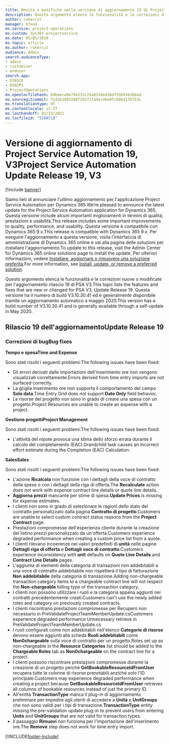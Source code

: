```yaml
---
title: Novità o modifiche nella versione di aggiornamento 19 di Project Service Automation V3
description: Questo argomento elenca le funzionalità e le correzioni disponibili nella versione di aggiornamento 19 di Project Service Automation V3.
author: ruhercul
manager: kfend
ms.service: project-operations
ms.custom: dyn365-projectservice
ms.date: 05/05/2020
ms.topic: article
ms.author: ruhercul
audience: Admin
search.audienceType:
- admin
- customizer
- enduser
search.app:
- D365CE
- D365PS
- ProjectOperations
ms.openlocfilehash: b9baeca9e79e233c25a6310e426d755b9162bbad
ms.sourcegitcommit: fa32b1893286f20271fa4ec4be8fc68bd135f53c
ms.translationtype: HT
ms.contentlocale: it-IT
ms.lasthandoff: 02/15/2021
ms.locfileid: "5280718"
---
```

# <a name="project-service-automation-update-release-19-v3"></a><span data-ttu-id="461c0-103">Versione di aggiornamento di Project Service Automation 19, V3</span><span class="sxs-lookup"><span data-stu-id="461c0-103">Project Service Automation Update Release 19, V3</span></span>

[!include [banner](../includes/psa-now-project-operations.md)]

<span data-ttu-id="461c0-104">Siamo lieti di annunciare l'ultimo aggiornamento per l'applicazione Project Service Automation per Dynamics 365.</span><span class="sxs-lookup"><span data-stu-id="461c0-104">We’re pleased to announce the latest update for the Project Service Automation application for Dynamics 365.</span></span> <span data-ttu-id="461c0-105">Questa versione include alcuni importanti miglioramenti in termini di qualità, prestazioni e usabilità.</span><span class="sxs-lookup"><span data-stu-id="461c0-105">This release includes some important improvements to quality, performance, and usability.</span></span> <span data-ttu-id="461c0-106">Questa versione è compatibile con Dynamics 365 9.x.</span><span class="sxs-lookup"><span data-stu-id="461c0-106">This release is compatible with Dynamics 365 9.x.</span></span> <span data-ttu-id="461c0-107">Per eseguire l'aggiornamento a questa versione, visita l'interfaccia di amministrazione di Dynamics 365 online e vai alla pagina delle soluzioni per installare l'aggiornamento.</span><span class="sxs-lookup"><span data-stu-id="461c0-107">To update to this release, visit the Admin Center for Dynamics 365 online solutions page to install the update.</span></span> <span data-ttu-id="461c0-108">Per ulteriori informazioni, vedere [Installare, aggiornare o rimuovere una soluzione preferita](https://docs.microsoft.com/power-platform/admin/install-remove-preferred-solution).</span><span class="sxs-lookup"><span data-stu-id="461c0-108">For more information, see [Install, update, or remove a preferred solution](https://docs.microsoft.com/power-platform/admin/install-remove-preferred-solution).</span></span>

<span data-ttu-id="461c0-109">Questo argomento elenca le funzionalità e le correzioni nuove o modificate per l'aggiornamento rilascio 19 di PSA V3.</span><span class="sxs-lookup"><span data-stu-id="461c0-109">This topic lists the features and fixes that are new or changed for PSA V3, Update Release 19.</span></span> <span data-ttu-id="461c0-110">Questa versione ha il numero di build V3.10.30.41 ed è generalmente disponibile tramite un aggiornamento automatico a maggio 2020.</span><span class="sxs-lookup"><span data-stu-id="461c0-110">This version has a build number of V3.10.30.41 and is generally available through a self-update in May 2020.</span></span>

## <a name="update-release-19"></a><span data-ttu-id="461c0-111">Rilascio 19 dell'aggiornamento</span><span class="sxs-lookup"><span data-stu-id="461c0-111">Update Release 19</span></span>

### <a name="bug-fixes"></a><span data-ttu-id="461c0-112">Correzioni di bug</span><span class="sxs-lookup"><span data-stu-id="461c0-112">Bug fixes</span></span>

<span data-ttu-id="461c0-113">**Tempo e spesa**</span><span class="sxs-lookup"><span data-stu-id="461c0-113">**Time and Expense**</span></span>

<span data-ttu-id="461c0-114">Sono stati risolti i seguenti problemi:</span><span class="sxs-lookup"><span data-stu-id="461c0-114">The following issues have been fixed:</span></span> 

- <span data-ttu-id="461c0-115">Gli errori derivati dalle importazioni dell'inserimento ore non vengono visualizzati correttamente.</span><span class="sxs-lookup"><span data-stu-id="461c0-115">Errors derived from time entry imports are not surfaced correctly.</span></span>
- <span data-ttu-id="461c0-116">La griglia Inserimento ore non supporta il comportamento del campo **Solo data**.</span><span class="sxs-lookup"><span data-stu-id="461c0-116">Time Entry Grid does not support **Date Only** field behavior.</span></span>
- <span data-ttu-id="461c0-117">Le risorse del progetto non sono in grado di creare una spesa con un progetto.</span><span class="sxs-lookup"><span data-stu-id="461c0-117">Project Resources are unable to create an expense with a project.</span></span>

<span data-ttu-id="461c0-118">**Gestione progetti**</span><span class="sxs-lookup"><span data-stu-id="461c0-118">**Project Management**</span></span>

<span data-ttu-id="461c0-119">Sono stati risolti i seguenti problemi:</span><span class="sxs-lookup"><span data-stu-id="461c0-119">The following issues have been fixed:</span></span> 

-  <span data-ttu-id="461c0-120">L'attività del nipote provoca una stima dello sforzo errata durante il calcolo del completamento (EAC).</span><span class="sxs-lookup"><span data-stu-id="461c0-120">Grandchild task causes an incorrect effort estimate during the Completion (EAC) Calculation.</span></span>

<span data-ttu-id="461c0-121">**Sales**</span><span class="sxs-lookup"><span data-stu-id="461c0-121">**Sales**</span></span>

<span data-ttu-id="461c0-122">Sono stati risolti i seguenti problemi:</span><span class="sxs-lookup"><span data-stu-id="461c0-122">The following issues have been fixed:</span></span> 

- <span data-ttu-id="461c0-123">L'azione **Ricalcola** non funzione con i dettagli della voce di contratto delle spese o con i dettagli della riga di offerta.</span><span class="sxs-lookup"><span data-stu-id="461c0-123">The **Recalculate** action does not work with expense contract line details or quote line details.</span></span>
- <span data-ttu-id="461c0-124">**Aggiorna prezzi** mancante per stime di spesa.</span><span class="sxs-lookup"><span data-stu-id="461c0-124">**Update Prices** is missing for expense estimates.</span></span>
-  <span data-ttu-id="461c0-125">I clienti non sono in grado di selezionare le ragioni dello stato del contratto personalizzato dalla pagina **Contratto di progetto**.</span><span class="sxs-lookup"><span data-stu-id="461c0-125">Customers are unable to select custom contract status reasons from the **Project Contract** page.</span></span>
- <span data-ttu-id="461c0-126">Prestazioni compromesse dell'esperienza cliente durante la creazione del listino prezzi personalizzato da un'offerta.</span><span class="sxs-lookup"><span data-stu-id="461c0-126">Customers experience degraded performance when creating a custom price list from a quote.</span></span>
- <span data-ttu-id="461c0-127">I clienti rilevano incoerenze nei valori predefiniti di **unità** nelle pagine **Dettagli riga di offerta** e **Dettagli voce di contratto**.</span><span class="sxs-lookup"><span data-stu-id="461c0-127">Customers experience inconsistency with **unit** defaults on **Quote Line Details** and **Contract Line Details** pages.</span></span>
- <span data-ttu-id="461c0-128">L'aggiunta di elementi della categoria di transazioni non addebitabili a una voce di contratto addebitabile non rispetterà il tipo di fatturazione **Non addebitabile** della categoria di transazione.</span><span class="sxs-lookup"><span data-stu-id="461c0-128">Adding non-chargeable transaction category items to a chargeable contract line will not respect the **Non-chargeable** billing type of the transaction category.</span></span>
- <span data-ttu-id="461c0-129">I clienti non possono utilizzare i ruoli e la categoria appena aggiunti nei contratti precedentemente creati.</span><span class="sxs-lookup"><span data-stu-id="461c0-129">Customers can't use the newly added roles and category on previously created contracts.</span></span>
- <span data-ttu-id="461c0-130">I clienti riscontrano prestazioni compromesse per Recupero non necessario in PreValidateProjectTeamMemberUpdate.cs</span><span class="sxs-lookup"><span data-stu-id="461c0-130">Customers experience degraded performance Unnecessary retrieve in PreValidateProjectTeamMemberUpdate.cs</span></span>
- <span data-ttu-id="461c0-131">I ruoli configurati come non addebitabili nell'elenco **Categorie di risorse** devono essere aggiunti alla scheda **Ruoli addebitabili** come **Non0chargeable** sulla voce di contratto per un progetto.</span><span class="sxs-lookup"><span data-stu-id="461c0-131">Roles set up as non-chargeable in the **Resource Categories** list should be added to the **Chargeable Roles** tab as **Non0chargeable** on the contract line for a project.</span></span>
- <span data-ttu-id="461c0-132">I clienti possono riscontrare prestazioni compromesse durante la creazione di un progetto perché **GetBookableResourceIdFromUser** recupera tutte le colonne di risorse prenotabili anziché solo l'ID principale.</span><span class="sxs-lookup"><span data-stu-id="461c0-132">Customers may experience degraded performance when creating a project because **GetBookableResourceIdFromUser** retrieves all columns of bookable resources instead of just the primary ID.</span></span>
- <span data-ttu-id="461c0-133">All'entità **TransactionType** manca il plug-in di aggiornamento preliminare per impedire agli utenti di accedere a **Unità** e **UnitGroups** che non sono validi per i tipi di transazione.</span><span class="sxs-lookup"><span data-stu-id="461c0-133">**TransactionType** entity missing the pre-validation update plug-in to prevent users from entering **Units** and **UnitGroups** that are not valid for transaction types.</span></span>
- <span data-ttu-id="461c0-134">Il passaggio **Rimuovi** non funziona per l'importazione dell'inserimento ore.</span><span class="sxs-lookup"><span data-stu-id="461c0-134">The **Remove** step does not work for time entry import.</span></span>


[!INCLUDE[footer-include](../includes/footer-banner.md)]